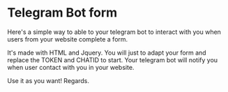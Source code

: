 # Telegram Bot form
Here's a simple way to able to your telegram bot to interact with you when users from your website complete a form.

It's made with HTML and Jquery. You will just to adapt your form and replace the TOKEN and CHATID to start. Your telegram bot will notify you when user contact with you in your website.

Use it as you want!
Regards.
